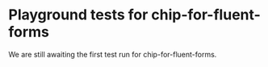 # Playground tests for chip-for-fluent-forms
We are still awaiting the first test run for chip-for-fluent-forms.
